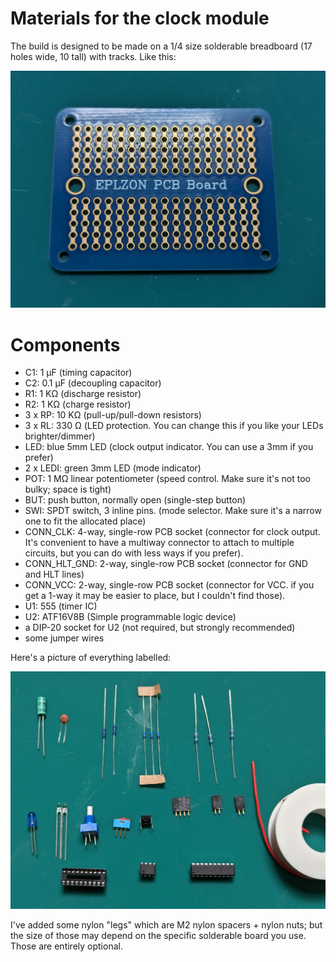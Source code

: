 # Materials for the clock module

The build is designed to be made on a 1/4 size solderable breadboard (17 holes wide,
10 tall) with tracks. Like this:

![Base Breadboard](pictures/breadboard.jpg)

# Components

* C1: 1 µF (timing capacitor)
* C2: 0.1 µF (decoupling capacitor)
* R1: 1 KΩ (discharge resistor)
* R2: 1 KΩ (charge resistor)
* 3 x RP: 10 KΩ (pull-up/pull-down resistors)
* 3 x RL: 330 Ω (LED protection. You can change this if you like your LEDs brighter/dimmer)
* LED: blue 5mm LED (clock output indicator. You can use a 3mm if you prefer)
* 2 x LEDI: green 3mm LED (mode indicator)
* POT: 1 MΩ linear potentiometer (speed control. Make sure it's not too bulky; space is tight)
* BUT: push button, normally open (single-step button)
* SWI: SPDT switch, 3 inline pins. (mode selector. Make sure it's a narrow one to fit the allocated place)
* CONN_CLK: 4-way, single-row PCB socket (connector for clock output. It's convenient to have a multiway connector to attach to multiple circuits, but you can do with less ways if you prefer).
* CONN_HLT_GND: 2-way, single-row PCB socket (connector for GND and HLT lines)
* CONN_VCC: 2-way, single-row PCB socket (connector for VCC. if you get a 1-way it may be easier to place, but I couldn't find those).
* U1: 555 (timer IC)
* U2: ATF16V8B (Simple programmable logic device)
* a DIP-20 socket for U2 (not required, but strongly recommended)
* some jumper wires
  
Here's a picture of everything labelled:

![Components](pictures/components.jpg)

I've added some nylon "legs" which are M2 nylon spacers + nylon nuts; but the size of
those may depend on the specific solderable board you use. Those are entirely
optional.

